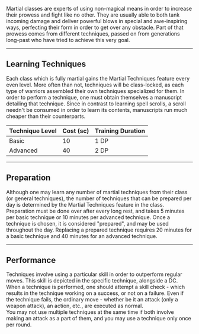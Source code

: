 Martial classes are experts of using non-magical means in order to increase their prowess and fight like no other. They are usually able to both tank incoming damage and deliver powerful blows in special and awe-inspiring ways, perfecting their form in order to get over any obstacle. Part of that prowess comes from different techniques, passed on from generations long-past who have tried to achieve this very goal.
- - -
## Learning Techniques
 
Each class which is fully martial gains the Martial Techniques feature every even level. More often than not, techniques will be class-locked, as each type of warriors assembled their own techniques specialized for them. In order to perform a technique, one must obtain themselves a manuscript detailing that technique. Since in contrast to learning spell scrolls, a scroll needn't be consumed in order to learn its contents, manuscripts run much cheaper than their counterparts.

| **Technique Level** | **Cost (sc)** | **Training Duration** |
| ------------------- | ------------- | --------------------- |
| Basic               | 10            | 1 DP                  |
| Advanced            | 40            | 2 DP                  |
- - -
## Preparation
 
Although one may learn any number of martial techniques from their class (or general techniques), the number of techniques that can be prepared per day is determined by the Martial Techniques feature in the class. Preparation must be done over after every long rest, and takes 5 minutes per basic technique or 10 minutes per advanced technique. Once a technique is chosen, it is considered "prepared", and may be used throughout the day. Replacing a prepared technique requires 20 minutes for a basic technique and 40 minutes for an advanced technique.
   
- - -
## Performance
 
Techniques involve using a particular skill in order to outperform regular moves. This skill is depicted in the specific technique, alongside a DC. When a technique is performed, one should attempt a skill check - which results in the technique working on a success, or not on a failure. Even if the technique fails, the ordinary move - whether be it an attack (only a weapon attack), an action, etc., are executed as normal.  
You may not use multiple techniques at the same time if both involve making an attack as a part of them, and you may use a technique only once per round.